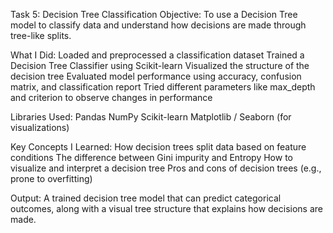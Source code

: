 Task 5: Decision Tree Classification
Objective:
To use a Decision Tree model to classify data and understand how decisions are made through tree-like splits.

What I Did:
Loaded and preprocessed a classification dataset
Trained a Decision Tree Classifier using Scikit-learn
Visualized the structure of the decision tree
Evaluated model performance using accuracy, confusion matrix, and classification report
Tried different parameters like max_depth and criterion to observe changes in performance

Libraries Used:
Pandas
NumPy
Scikit-learn
Matplotlib / Seaborn (for visualizations)

Key Concepts I Learned:
How decision trees split data based on feature conditions
The difference between Gini impurity and Entropy
How to visualize and interpret a decision tree
Pros and cons of decision trees (e.g., prone to overfitting)

Output:
A trained decision tree model that can predict categorical outcomes, along with a visual tree structure that explains how decisions are made.
